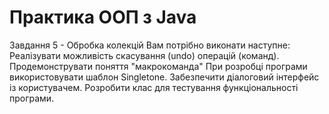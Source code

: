 # Практика ООП з Java
Завдання 5 - Обробка колекцій
Вам потрібно виконати наступне:
Реалізувати можливість скасування (undo) операцій (команд).
Продемонструвати поняття "макрокоманда"
При розробці програми використовувати шаблон Singletone.
Забезпечити діалоговий інтерфейс із користувачем.
Розробити клас для тестування функціональності програми.
